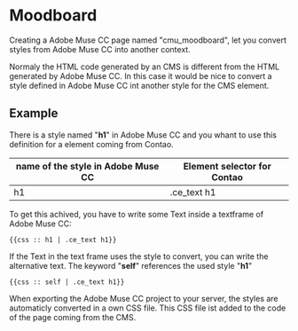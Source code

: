 # Moodboard

Creating a Adobe Muse CC page named "cmu_moodboard", let you convert styles from Adobe Muse CC into another context.

Normaly the HTML code generated by an CMS is different from the HTML generated by Adobe Muse CC. In this case it would be nice to convert a style defined in Adobe Muse CC int another style for the CMS element.

## Example

There is a style named "**h1**" in Adobe Muse CC and you whant to use this definition for a element coming from Contao.

|name of the style in Adobe Muse CC|Element selector for Contao|
|-|-|
|h1|.ce_text h1|

To get this achived, you have to write some Text inside a textframe of Adobe Muse CC:

```
{{css :: h1 | .ce_text h1}}
```

If the Text in the text frame uses the style to convert, you can write the alternative text. The keyword "**self**" references the used style "**h1**"

```
{{css :: self | .ce_text h1}}
```

When exporting the Adobe Muse CC project to your server, the styles are automaticly converted in a own CSS file. This CSS file ist added to the code of the page coming from the CMS.
